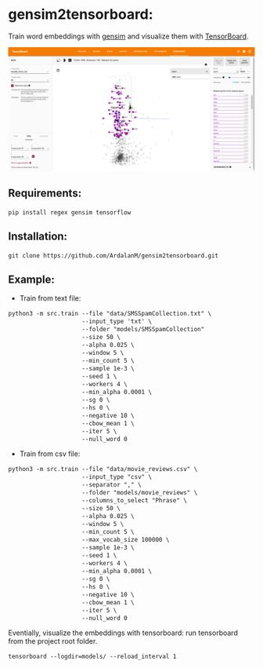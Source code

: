 # gensim2tensorboard:
Train word embeddings with [gensim](https://github.com/RaRe-Technologies/gensim) and visualize them with [TensorBoard](https://www.tensorflow.org/how_tos/embedding_viz/).

![fig](fig/fig.png "fig")

## Requirements:
```
pip install regex gensim tensorflow
```

## Installation:
```
git clone https://github.com/ArdalanM/gensim2tensorboard.git
```

## Example:
- Train from text file:
```
python3 -m src.train --file "data/SMSSpamCollection.txt" \
                     --input_type 'txt' \
                     --folder "models/SMSSpamCollection"
                     --size 50 \
                     --alpha 0.025 \
                     --window 5 \
                     --min_count 5 \
                     --sample 1e-3 \
                     --seed 1 \
                     --workers 4 \
                     --min_alpha 0.0001 \
                     --sg 0 \
                     --hs 0 \
                     --negative 10 \
                     --cbow_mean 1 \
                     --iter 5 \
                     --null_word 0
```

- Train from csv file:
```
python3 -m src.train --file "data/movie_reviews.csv" \
                     --input_type "csv" \
                     --separator "," \
                     --folder "models/movie_reviews" \
                     --columns_to_select "Phrase" \
                     --size 50 \
                     --alpha 0.025 \
                     --window 5 \
                     --min_count 5 \
                     --max_vocab_size 100000 \
                     --sample 1e-3 \
                     --seed 1 \
                     --workers 4 \
                     --min_alpha 0.0001 \
                     --sg 0 \
                     --hs 0 \
                     --negative 10 \
                     --cbow_mean 1 \
                     --iter 5 \
                     --null_word 0
```

Eventially, visualize the embeddings with tensorboard: 
run tensorboard from the project root folder.
```
tensorboard --logdir=models/ --reload_interval 1
```